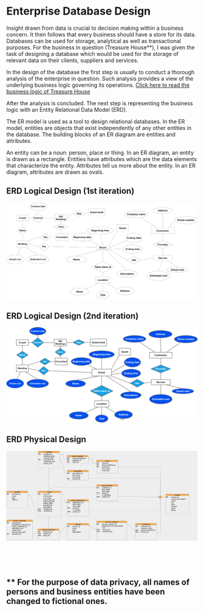 # Enterprise Database Design

Insight drawn from data is crucial to decision making within a business concern. It then follows that every business should have a store for its data. Databases can be used for storage, analytical as well as transactional purposes. For the business in question (Treasure House**), I was given the task of designing a database which would be used for the storage of relevant data on their clients, suppliers and services. 

In the design of the database the first step is usually to conduct a thorough analysis of the enterprise in question. Such analysis provides a view of the underlying business logic governing its operations. [Click here to read the business logic of Treasure House](Business%20Logic.md)

After the analysis is concluded. The next step is representing the business logic with an Entity Relational Data Model (ERD).

The ER model is used as a tool to design relational databases. In the ER model, entities are objects that exist independently of any other entities in the database. The building blocks of an ER diagram are entities and attributes. 

An entity can be a noun: person, place or thing. In an ER diagram, an entity is drawn as a rectangle. Entities have attributes which are the data elements that characterize the entity. Attributes tell us more about the entity. In an ER diagram, attributes are drawn as ovals. 


## ERD Logical Design (1st iteration)
![](images/erd%20logic%20first%20step.png)
<br>

## ERD Logical Design (2nd iteration)
![](images/erd%20logic%20second.drawio.png)
<br>

## ERD Physical Design
![](images/bigweddingiii.png)

<br>
<br>

<br>

## ** For the purpose of data privacy, all names of persons and business entities have been changed to fictional ones.
